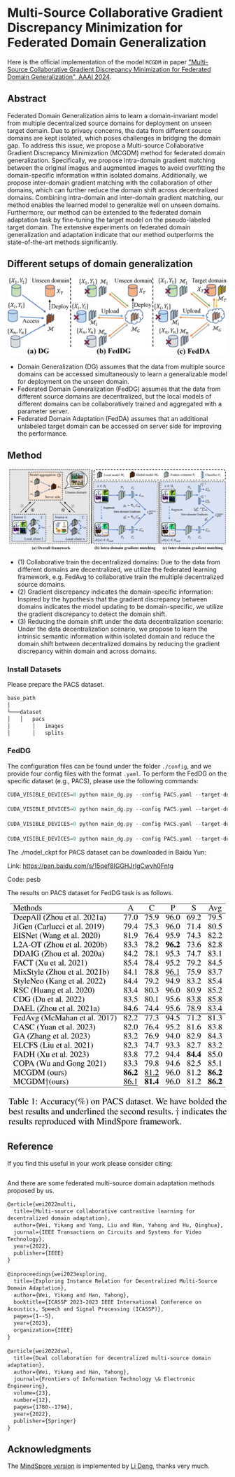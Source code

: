 # Multi-Source Collaborative Gradient Discrepancy Minimization for Federated Domain Generalization
Here is the official implementation of the model `MCGDM` in paper ["Multi-Source Collaborative Gradient Discrepancy Minimization for Federated Domain Generalization", AAAI 2024]().

## Abstract
Federated Domain Generalization aims to learn a domain-invariant model from multiple decentralized source domains for deployment on unseen target domain. Due to privacy concerns, the data from different source domains are kept isolated, which poses challenges in bridging the domain gap. To address this issue, we propose a Multi-source Collaborative Gradient Discrepancy Minimization (MCGDM) method for federated domain generalization. Specifically, we propose intra-domain gradient matching between the original images and augmented images to avoid overfitting the domain-specific information within isolated domains. Additionally, we propose inter-domain gradient matching with the collaboration of other domains, which can further reduce the domain shift across decentralized domains. Combining intra-domain and inter-domain gradient matching, our method enables the learned model to generalize well on unseen domains. Furthermore, our method can be extended to the federated domain adaptation task by fine-tuning the target model on the pseudo-labeled target domain. The extensive experiments on federated domain generalization and adaptation indicate that our method outperforms the state-of-the-art methods significantly.

## Different setups of domain generalization

  ![KD](./images/fig1.jpg)

* Domain Generalization (DG) assumes that the data from multiple source domains can be accessed simultaneously to learn a generalizable model for deployment on the unseen domain.
* Federated Domain Generalization (FedDG) assumes that the data from different source domains are decentralized, but the local models of different domains can be collaboratively trained and aggregated with a parameter server.
* Federated Domain Adaptation (FedDA) assumes that an additional unlabeled target domain can be accessed on server side for improving the performance.

## Method

  ![KD](./images/fig2.jpg)

* (1) Collaborative train the decentralized domains: Due to the data from different domains are decentralized, we utilize the federated learning framework, e.g. FedAvg to collaborative train the multiple decentralized source domains.
* (2) Gradient discrepancy indicates the domain-specific information: Inspired by the hypothesis that the gradient discrepancy between domains indicates the model updating to be domain-specific, we utilize the gradient discrepancy to detect the domain shift.
* (3) Reducing the domain shift under the data decentralization scenario: Under the data decentralization scenario, we propose to learn the intrinsic semantic information within isolated domain and reduce the domain shift between decentralized domains by reducing the gradient discrepancy within domain and across domains.

### Install Datasets
Please prepare the PACS dataset.
```
base_path
│       
└───dataset
│   │   pacs
│       │   images
│       │   splits
```
<!-- Our framework now support four multi-source domain adaptation datasets: ```DigitFive, DomainNet, OfficeCaltech10 and Office31```. -->

<!-- * PACS

  The PACS dataset can be accessed in [Google Drive](https://drive.google.com/file/d/1QvC6mDVN25VArmTuSHqgd7Cf9CoiHvVt/view?usp=sharing). -->

### FedDG
The configuration files can be found under the folder  `./config`, and we provide four config files with the format `.yaml`. To perform the FedDG on the specific dataset (e.g., PACS), please use the following commands:

```python
CUDA_VISIBLE_DEVICES=0 python main_dg.py --config PACS.yaml --target-domain art_painting -bp ../

CUDA_VISIBLE_DEVICES=0 python main_dg.py --config PACS.yaml --target-domain cartoon -bp ../

CUDA_VISIBLE_DEVICES=0 python main_dg.py --config PACS.yaml --target-domain photo -bp ../

CUDA_VISIBLE_DEVICES=0 python main_dg.py --config PACS.yaml --target-domain sketch -bp ../
```

The ./model_ckpt for PACS dataset can be downloaded in Baidu Yun:

Link: https://pan.baidu.com/s/15qef8IGGHJrIgCwvh0Fntg

Code: pesb 

The results on PACS dataset for FedDG task is as follows.

  ![PACS](./images/pacs_results.jpg)

## Reference

If you find this useful in your work please consider citing:
```

```

And there are some federated multi-source domain adaptation methods proposed by us.
```
@article{wei2022multi,
  title={Multi-source collaborative contrastive learning for decentralized domain adaptation},
  author={Wei, Yikang and Yang, Liu and Han, Yahong and Hu, Qinghua},
  journal={IEEE Transactions on Circuits and Systems for Video Technology},
  year={2022},
  publisher={IEEE}
}

@inproceedings{wei2023exploring,
  title={Exploring Instance Relation for Decentralized Multi-Source Domain Adaptation},
  author={Wei, Yikang and Han, Yahong},
  booktitle={ICASSP 2023-2023 IEEE International Conference on Acoustics, Speech and Signal Processing (ICASSP)},
  pages={1--5},
  year={2023},
  organization={IEEE}
}

@article{wei2022dual,
  title={Dual collaboration for decentralized multi-source domain adaptation},
  author={Wei, Yikang and Han, Yahong},
  journal={Frontiers of Information Technology \& Electronic Engineering},
  volume={23},
  number={12},
  pages={1780--1794},
  year={2022},
  publisher={Springer}
}
```

## Acknowledgments
The [MindSpore version](https://gitee.com/luckyyk/fedgm) is implemented by [Li Deng](https://tjumm.github.io/team/), thanks very much.
